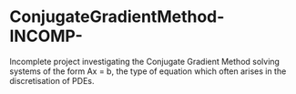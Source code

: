 # ConjugateGradientMethod-INCOMP-
Incomplete project investigating the Conjugate Gradient Method solving systems of the form Ax = b, the type of equation which often arises in the discretisation of PDEs.
